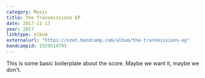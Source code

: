 ```yaml
---
category: Music
title: The Transmissions EP
date: 2017-11-17
year: 2017
linktype: album
externalurl: "https://ozet.bandcamp.com/album/the-transmissions-ep"
bandcampid: 1559514793
---
```


This is some basic boilerplate about the score.  Maybe we want it, maybe we don't.
